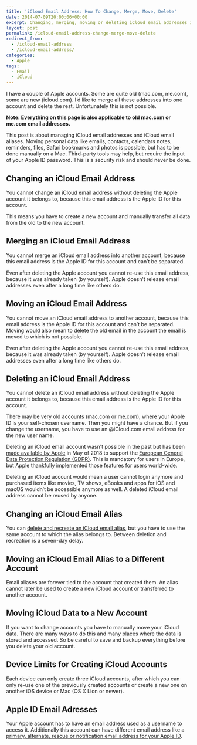 ```yaml
---
title: 'iCloud Email Address: How To Change, Merge, Move, Delete'
date: 2014-07-09T20:00:06+00:00
excerpt: Changing, merging, moving or deleting iCloud email addresses is tricky, because Apple doesn't allow to merge accounts. These are your options.
layout: post
permalink: /icloud-email-address-change-merge-move-delete
redirect_from:
  - /icloud-email-address
  - /icloud-email-address/
categories:
  - Apple
tags:
  - Email
  - iCloud
---
```

I have a couple of Apple accounts. Some are quite old (mac.com, me.com), some are new (icloud.com). I’d like to merge all these addresses into one account and delete the rest. Unfortunately this is not possible.

**Note: Everything on this page is also applicable to old mac.com or me.com email addresses.**

This post is about managing iCloud email addresses and iCloud email aliases. Moving personal data like emails, contacts, calendars notes, reminders, files, Safari bookmarks and photos is possible, but has to be done manually on a Mac. Third-party tools may help, but require the input of your Apple ID password. This is a security risk and should never be done.

## Changing an iCloud Email Address

You cannot change an iCloud email address without deleting the Apple account it belongs to, because this email address is the Apple ID for this account.

This means you have to create a new account and manually transfer all data from the old to the new account.

## Merging an iCloud Email Address

You cannot merge an iCloud email address into another account, because this email address is the Apple ID for this account and can’t be separated.

Even after deleting the Apple account you cannot re-use this email address, because it was already taken (by yourself). Apple doesn’t release email addresses even after a long time like others do.

## Moving an iCloud Email Address

You cannot move an iCloud email address to another account, because this email address is the Apple ID for this account and can’t be separated. Moving would also mean to delete the old email in the account the email is moved to which is not possible.

Even after deleting the Apple account you cannot re-use this email address, because it was already taken (by yourself). Apple doesn’t release email addresses even after a long time like others do.

## Deleting an iCloud Email Address

You cannot delete an iCloud email address without deleting the Apple account it belongs to, because this email address is the Apple ID for this account.

There may be very old accounts (mac.com or me.com), where your Apple ID is your self-chosen username. Then you might have a chance. But if you change the username, you have to use an @iCloud.com email address for the new user name.

Deleting an iCloud email account wasn't possible in the past but has been [made available by Apple](https://support.apple.com/en-us/HT208504) in May of 2018 to support the [European General Data Protection Regulation (GDPR)](https://en.wikipedia.org/wiki/General_Data_Protection_Regulation). This is mandatory for users in Europe, but Apple thankfully implemented those features for users world-wide.

Deleting an iCloud account would mean a user cannot login anymore and purchased items like movies, TV shows, eBooks and apps for iOS and macOS wouldn’t be accessible anymore as well. A deleted iCloud email address cannot be reused by anyone.

## Changing an iCloud Email Alias

You can [delete and recreate an iCloud email alias](https://support.apple.com/kb/PH2622), but you have to use the same account to which the alias belongs to. Between deletion and recreation is a seven-day delay.

## Moving an iCloud Email Alias to a Different Account

Email aliases are forever tied to the account that created them. An alias cannot later be used to create a new iCloud account or transferred to another account.

## Moving iCloud Data to a New Account

If you want to change accounts you have to manually move your iCloud data. There are many ways to do this and many places where the data is stored and accessed. So be careful to save and backup everything before you delete your old account.

## Device Limits for Creating iCloud Accounts

Each device can only create three iCloud accounts, after which you can only re-use one of the previously created accounts or create a new one on another iOS device or Mac (OS X Lion or newer).

## Apple ID Email Adresses

Your Apple account has to have an email address used as a username to access it. Additionally this account can have different email address like a [primary, alternate, rescue or notification email address for your Apple ID](/apple-id-email-addresses-primary-alternate-rescue-notification).